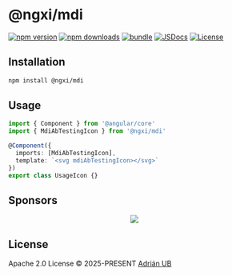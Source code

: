# @ngxi/mdi

[![npm version][npm-version-src]][npm-version-href]
[![npm downloads][npm-downloads-src]][npm-downloads-href]
[![bundle][bundle-src]][bundle-href]
[![JSDocs][jsdocs-src]][jsdocs-href]
[![License][license-src]][license-href]

## Installation

```sh
npm install @ngxi/mdi
```

## Usage

```ts
import { Component } from '@angular/core'
import { MdiAbTestingIcon } from '@ngxi/mdi'

@Component({
  imports: [MdiAbTestingIcon],
  template: `<svg mdiAbTestingIcon></svg>`
})
export class UsageIcon {}
```

## Sponsors

<p align="center">
  <a href="https://cdn.jsdelivr.net/gh/adrian-ub/static/sponsors.svg">
    <img src='https://cdn.jsdelivr.net/gh/adrian-ub/static/sponsors.svg'/>
  </a>
</p>

## License

Apache 2.0 License © 2025-PRESENT [Adrián UB](https://github.com/adrian-ub)

<!-- Badges -->

[npm-version-src]: https://img.shields.io/npm/v/@ngxi/mdi?style=flat&colorA=080f12&colorB=1fa669
[npm-version-href]: https://npmjs.com/package/@ngxi/mdi
[npm-downloads-src]: https://img.shields.io/npm/dm/@ngxi/mdi?style=flat&colorA=080f12&colorB=1fa669
[npm-downloads-href]: https://npmjs.com/package/@ngxi/mdi
[bundle-src]: https://img.shields.io/bundlephobia/minzip/@ngxi/mdi?style=flat&colorA=080f12&colorB=1fa669&label=minzip
[bundle-href]: https://bundlephobia.com/result?p=@ngxi/mdi
[license-src]: https://img.shields.io/npm/l/@ngxi/mdi?style=flat&colorA=080f12&colorB=1fa669
[license-href]: https://github.com/adrian-ub/ngxi/blob/main/LICENSE
[jsdocs-src]: https://img.shields.io/badge/jsdocs-reference-080f12?style=flat&colorA=080f12&colorB=1fa669
[jsdocs-href]: https://www.jsdocs.io/package/@ngxi/mdi
